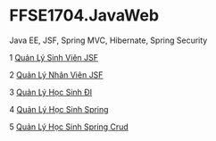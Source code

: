 # FFSE1704.JavaWeb
Java EE, JSF, Spring MVC, Hibernate, Spring Security
 
 1 [Quản Lý Sinh Viên JSF](https://github.com/FASTTRACKSE/FFSE1704.JavaWeb/tree/master/KHOANN/javaJSF)
 
 2 [Quản Lý Nhân Viên JSF](https://github.com/FASTTRACKSE/FFSE1704.JavaWeb/tree/master/KHOANN/quanlynhanvien)

 3 [Quản Lý Học Sinh ĐI](https://github.com/FASTTRACKSE/FFSE1704.JavaWeb/tree/master/KHOANN/QuanLyHocSinh/src/quanlyhocsinh)

 4 [Quản Lý Học Sinh Spring](https://github.com/FASTTRACKSE/FFSE1704.JavaWeb/tree/master/KHOANN/JavaSpring/src)
 
 5 [Quản Lý Học Sinh Spring Crud](https://github.com/FASTTRACKSE/FFSE1704.JavaWeb/tree/master/KHOANN/JavaSpringCrud)
